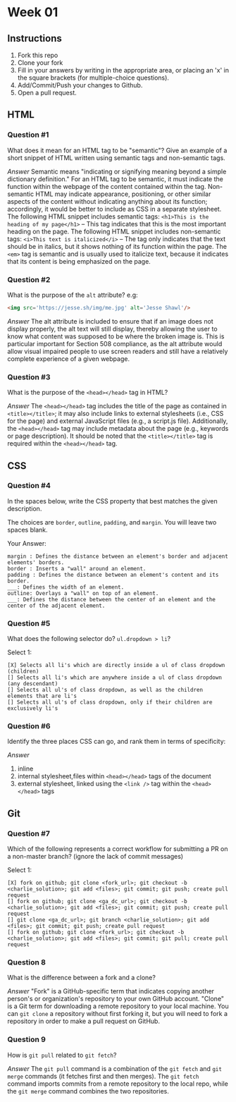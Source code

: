 # Week 01

## Instructions

1. Fork this repo
2. Clone your fork
3. Fill in your answers by writing in the appropriate area, or placing an 'x' in
the square brackets (for multiple-choice questions).
4. Add/Commit/Push your changes to Github.
5. Open a pull request.

## HTML

### Question #1

What does it mean for an HTML tag to be "semantic"? Give an example of a short snippet of HTML written using semantic tags and non-semantic tags.

*Answer*
Semantic means "indicating or signifying meaning beyond a simple dictionary definition." For an HTML tag to be semantic, it must indicate the function within the webpage of the content contained within the tag. Non-semantic HTML may indicate appearance, positioning, or other similar aspects of the content without indicating anything about its function; accordingly, it would be better to include as CSS in a separate stylesheet. The following HTML snippet includes semantic tags:
`<h1>This is the heading of my page</h1>` – This tag indicates that this is the most important heading on the page.
The following HTML snippet includes non-semantic tags:
`<i>This text is italicized</i>` – The tag only indicates that the text should be in italics, but it shows nothing of its function within the page. The `<em>` tag is semantic and is usually used to italicize text, because it indicates that its content is being emphasized on the page.

### Question #2

What is the purpose of the `alt` attribute? e.g:

```html
<img src='https://jesse.sh/img/me.jpg' alt='Jesse Shawl'/>
```

*Answer*
The alt attribute is included to ensure that if an image does not display properly, the alt text will still display, thereby allowing the user to know what content was supposed to be where the broken image is. This is particular important for Section 508 compliance, as the alt attribute would allow visual impaired people to use screen readers and still have a relatively complete experience of a given webpage.

### Question #3

What is the purpose of the `<head></head>` tag in HTML?

*Answer*
The `<head></head>` tag includes the title of the page as contained in `<title></title>`; it may also include links to external stylesheets (i.e., CSS for the page) and external JavaScript files (e.g., a script.js file). Additionally, the `<head></head>` tag may include metadata about the page (e.g., keywords or page description). It should be noted that the `<title></title>` tag is required within the `<head></head>` tag.

## CSS

### Question #4

In the spaces below, write the CSS property that best matches the given description.

The choices are `border`, `outline`, `padding`, and `margin`. You will leave two spaces blank.

Your Answer:

```
margin : Defines the distance between an element's border and adjacent elements' borders.
border : Inserts a "wall" around an element.
padding : Defines the distance between an element's content and its border.
___: Defines the width of an element.
outline: Overlays a "wall" on top of an element.
___: Defines the distance between the center of an element and the center of the adjacent element.
```

### Question #5

What does the following selector do?  `ul.dropdown > li`?

Select 1:
```
[X] Selects all li's which are directly inside a ul of class dropdown (children)
[] Selects all li's which are anywhere inside a ul of class dropdown (any descendant)
[] Selects all ul's of class dropdown, as well as the children elements that are li's
[] Selects all ul's of class dropdown, only if their children are exclusively li's
```

### Question #6

Identify the three places CSS can go, and rank them in terms of specificity:

*Answer*
1. inline
2. internal stylesheet,files
 within `<head></head>` tags of the document
3. external stylesheet, linked using the `<link />` tag within the `<head></head>` tags

## Git

### Question #7

Which of the following represents a correct workflow for submitting a PR on a non-master branch?
(ignore the lack of commit messages)

Select 1:
```
[X] fork on github; git clone <fork_url>; git checkout -b <charlie_solution>; git add <files>; git commit; git push; create pull request
[] fork on github; git clone <ga_dc_url>; git checkout -b <charlie_solution>; git add <files>; git commit; git push; create pull request
[] git clone <ga_dc_url>; git branch <charlie_solution>; git add <files>; git commit; git push; create pull request
[] fork on github; git clone <fork_url>; git checkout -b <charlie_solution>; git add <files>; git commit; git pull; create pull request
```

### Question 8

What is the difference between a fork and a clone?

*Answer*
"Fork" is a GitHub-specific term that indicates copying another person's or organization's repository to your own GitHub account. "Clone" is a Git term for downloading a remote repository to your local machine. You can `git clone` a repository without first forking it, but you will need to fork a repository in order to make a pull request on GitHub.

### Question 9

How is `git pull` related to `git fetch`?

*Answer*
The `git pull` command is a combination of the `git fetch` and `git merge` commands (it fetches first and then merges). The `git fetch` command imports commits from a remote repository to the local repo, while the `git merge` command combines the two repositories.
